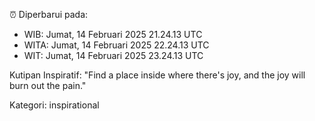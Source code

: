 ⏰ Diperbarui pada:
- WIB: Jumat, 14 Februari 2025 21.24.13 UTC
- WITA: Jumat, 14 Februari 2025 22.24.13 UTC
- WIT: Jumat, 14 Februari 2025 23.24.13 UTC

Kutipan Inspiratif:
"Find a place inside where there's joy, and the joy will burn out the pain."


Kategori: inspirational

